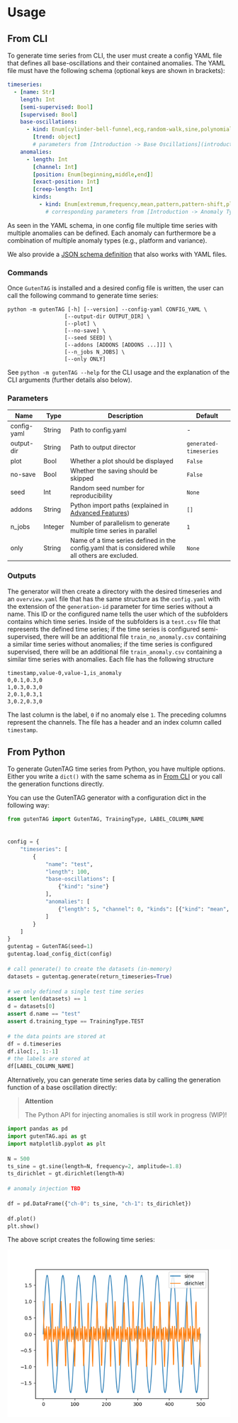# Usage

## From CLI

To generate time series from CLI, the user must create a config YAML file that defines all base-oscillations and their contained anomalies. The YAML file must have the following schema (optional keys are shown in brackets):

```yaml
timeseries:
  - [name: Str]
    length: Int
    [semi-supervised: Bool]
    [supervised: Bool]
    base-oscillations:
      - kind: Enum[cylinder-bell-funnel,ecg,random-walk,sine,polynomial,random-mode-jump,formula]
        [trend: object]
        # parameters from [Introduction -> Base Oscillations](introduction#base-oscillations)
    anomalies:
      - length: Int
        [channel: Int]
        [position: Enum[beginning,middle,end]]
        [exact-position: Int]
        [creep-length: Int]
        kinds:
          - kind: Enum[extremum,frequency,mean,pattern,pattern-shift,platform,variance,amplitude,trend,mode-correlation]
            # corresponding parameters from [Introduction -> Anomaly Types](introduction#anomaly-types)
```

As seen in the YAML schema, in one config file multiple time series with multiple anomalies can be defined.
Each anomaly can furthermore be a combination of multiple anomaly types (e.g., platform and variance).

We also provide a [JSON schema definition](config-schema.md) that also works with YAML files.

### Commands

Once `GutenTAG` is installed and a desired config file is written, the user can call the following command to generate time series:

```shell
python -m gutenTAG [-h] [--version] --config-yaml CONFIG_YAML \
                  [--output-dir OUTPUT_DIR] \
                  [--plot] \
                  [--no-save] \
                  [--seed SEED] \
                  [--addons [ADDONS [ADDONS ...]]] \
                  [--n_jobs N_JOBS] \
                  [--only ONLY]

```

See `python -m gutenTAG --help` for the CLI usage and the explanation of the CLI arguments (further details also below).


### Parameters

|Name|Type| Description                                                                                          |Default|
|----|----|------------------------------------------------------------------------------------------------------|-------|
|config-yaml|String| Path to config.yaml                                                                         |-|
|output-dir|String| Path to output director                                                                      |`generated-timeseries`|
|plot|Bool| Whether a plot should be displayed                                                                   |`False`|
|no-save|Bool| Whether the saving should be skipped                                                              |`False`|
|seed|Int| Random seed number for reproducibility                                                                |`None`|
|addons|String| Python import paths (explained in [Advanced Features](advanced-features.md))                     |`[]`|
|n_jobs|Integer| Number of parallelism to generate multiple time series in parallel                              |`1`|
|only|String| Name of a time series defined in the config.yaml that is considered while all others are excluded. |`None`|

### Outputs

The generator will then create a directory with the desired timeseries and an `overview.yaml` file that has the same structure as the `config.yaml` with the extension of the `generation-id` parameter for time series without a name. This ID or the configured name tells the user which of the subfolders contains which time series. Inside of the subfolders is a `test.csv` file that represents the defined time series; if the time series is configured semi-supervised, there will be an additional file `train_no_anomaly.csv` containing a similar time series without anomalies; if the time series is configured supervised, there will be an additional file `train_anomaly.csv` containing a similar time series with anomalies. Each file has the following structure

```csv
timestamp,value-0,value-1,is_anomaly
0,0.1,0.3,0
1,0.3,0.3,0
2,0.1,0.3,1
3,0.2,0.3,0
```

The last column is the label, `0` if no anomaly else `1`. The preceding columns represent the channels. The file has a header and an index column called `timestamp`.

## From Python

To generate GutenTAG time series from Python, you have multiple options. Either you write a `dict()` with the same schema as in [From CLI](#from-cli) or you call the generation functions directly.

You can use the GutenTAG generator with a configuration dict in the following way:

```python
from gutenTAG import GutenTAG, TrainingType, LABEL_COLUMN_NAME


config = {
    "timeseries": [
        {
            "name": "test",
            "length": 100,
            "base-oscillations": [
                {"kind": "sine"}
            ],
            "anomalies": [
                {"length": 5, "channel": 0, "kinds": [{"kind": "mean", "offset": .5}]}
            ]
        }
    ]
}
gutentag = GutenTAG(seed=1)
gutentag.load_config_dict(config)

# call generate() to create the datasets (in-memory)
datasets = gutentag.generate(return_timeseries=True)

# we only defined a single test time series
assert len(datasets) == 1
d = datasets[0]
assert d.name == "test"
assert d.training_type == TrainingType.TEST

# the data points are stored at
df = d.timeseries
df.iloc[:, 1:-1]
# the labels are stored at
df[LABEL_COLUMN_NAME]
```

Alternatively, you can generate time series data by calling the generation function of a base oscillation directly:

> **Attention**
>
> The Python API for injecting anomalies is still work in progress (WIP)!

```python
import pandas as pd
import gutenTAG.api as gt
import matplotlib.pyplot as plt

N = 500
ts_sine = gt.sine(length=N, frequency=2, amplitude=1.8)
ts_dirichlet = gt.dirichlet(length=N)

# anomaly injection TBD

df = pd.DataFrame({"ch-0": ts_sine, "ch-1": ts_dirichlet})

df.plot()
plt.show()
```

The above script creates the following time series:

![example-ts-api](./images/example-ts-api.png)

